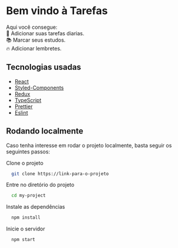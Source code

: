 
# Bem vindo à Tarefas

Aqui você consegue:  
🚀 Adicionar suas tarefas diarias.  
📚 Marcar seus estudos.  
🔥 Adicionar lembretes.  



## Tecnologias usadas

 - [React](https://react.dev)
 - [Styled-Components](https://styled-components.com)
 - [Redux](https://redux.js.org)
 - [TypeScript](https://www.typescriptlang.org)
 - [Prettier](https://prettier.io)
 - [Eslint](https://eslint.org)


## Rodando localmente
Caso tenha interesse em rodar o projeto localmente, basta seguir os seguintes passos:  

Clone o projeto

```bash
  git clone https://link-para-o-projeto
```

Entre no diretório do projeto

```bash
  cd my-project
```

Instale as dependências

```bash
  npm install
```

Inicie o servidor

```bash
  npm start
```

